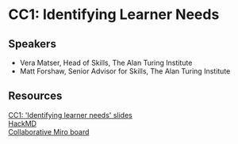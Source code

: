 # CC1: Identifying Learner Needs

## Speakers
- Vera Matser, Head of Skills, The Alan Turing Institute
- Matt Forshaw, Senior Advisor for Skills, The Alan Turing Institute

## Resources
[CC1: 'Identifying learner needs' slides](https://github.com/alan-turing-institute/ds-ai-educators-programme/files/11507807/CC1.Identifying.learner.needs.pdf) </br>
[HackMD](https://hackmd.io/cxvp9Up_Qd-X5XYn-cEsEg) </br>
[Collaborative Miro board](https://miro.com/app/board/uXjVMKqctcE=/)
